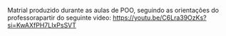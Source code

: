 Matrial produzido durante as aulas de POO, seguindo as orientações do professorapartir do seguinte video:</td>
https://youtu.be/C6Lra39OzKs?si=KwAXfPH7LIxPsSVT
